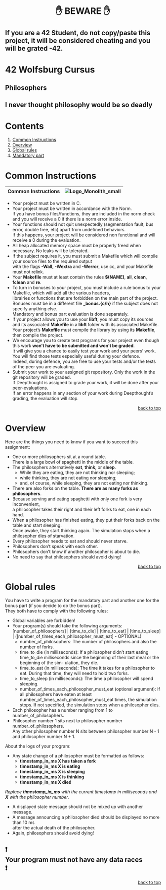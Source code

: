 <h1 align="center">✋ BEWARE ✋</h1>

## If you are a 42 Student, do not copy/paste this project, it will be considered cheating and you will be grated -42.

# 42 Wolfsburg Cursus 
## Philosophers
## I never thought philosophy would be so deadly

# Contents

1. [Common Instructions](#common)
2. [Overview](#overview)
3. [Global rules](#global)
4. [Mandatory part](#manda)

# <a name="common">Common Instructions</a>

| Common Instructions | ![Logo_Monolith_small](https://user-images.githubusercontent.com/120580537/209333599-dc44418d-8ee7-42b6-8a4a-7ff328778d87.png) |
| ----- | ----- |
* Your project must be written in C.
* Your project must be written in accordance with the Norm. <br>If you have bonus files/functions, they are included in the norm check and you will receive a 0 if there is a norm error inside.
* Your functions should not quit unexpectedly (segmentation fault, bus error, double free, etc) apart from undefined behaviors. <br>If this happens, your project will be considered non functional and will receive a 0 during the evaluation.
* All heap allocated memory space must be properly freed when necessary. No leaks will be tolerated.
* If the subject requires it, you must submit a Makefile which will compile your source files to the required output <br>with the flags **-Wall**, **-Wextra** and **-Werror**, use cc, and your Makefile must not relink.
* Your **Makefile** must at least contain the rules **$(NAME)**, **all**, **clean**, **fclean** and **re**.
* To turn in bonuses to your project, you must include a rule bonus to your Makefile, which will add all the various headers, <br>librairies or functions that are forbidden on the main part of the project. <br>Bonuses must be in a different file **_bonus.{c/h}** if the subject does not specify anything else. <br>Mandatory and bonus part evaluation is done separately.
* If your project allows you to use your **libft**, you must copy its sources and its associated **Makefile** in a **libft** folder with its associated Makefile. Your project’s **Makefile** must compile the library by using its **Makefile**, then compile the project.
* We encourage you to create test programs for your project even though this work **won’t have to be submitted and won’t be graded**. <br>It will give you a chance to easily test your work and your peers’ work. You will find those tests especially useful during your defence. <br>Indeed, during defence, you are free to use your tests and/or the tests of the peer you are evaluating.
* Submit your work to your assigned git repository. Only the work in the git repository will be graded. <br>If Deepthought is assigned to grade your work, it will be done after your peer-evaluations. <br>If an error happens in any section of your work during Deepthought’s grading, the evaluation will stop.

<p align="right">
 <a href="https://github.com/Cerberus2290/Philosophers#-beware-">back to top</a>
</p>

# <a name="overview">Overview</a>

Here are the things you need to know if you want to succeed this assignment:

* One or more philosophers sit at a round table. <br>There is a large bowl of spaghetti in the middle of the table.
* The philosophers alternatively **eat**, **think**, or **sleep**. 
    * While they are eating, they are not thinking nor sleeping; 
    * while thinking, they are not eating nor sleeping; 
    * and, of course, while sleeping, they are not eating nor thinking.
* There are also forks on the table. **There are as many forks as philosophers**.
* Because serving and eating spaghetti with only one fork is very inconvenient, <br>a philosopher takes their right and their left forks to eat, one in each hand.
* When a philosopher has finished eating, they put their forks back on the table and start sleeping. <br>Once awake, they start thinking again. The simulation stops when a philosopher dies of starvation.
* Every philosopher needs to eat and should never starve.
* Philosophers don’t speak with each other.
* Philosophers don’t know if another philosopher is about to die.
* No need to say that philosophers should avoid dying!

<p align="right">
 <a href="https://github.com/Cerberus2290/Philosophers#-beware-">back to top</a>
</p>

# <a name="global">Global rules</a>

You have to write a program for the mandatory part and another one for the bonus part (if you decide to do the bonus part). <br>They both have to comply with the following rules:

* Global variables are forbidden!
* Your program(s) should take the following arguments: <br>[number_of_philosophers] | [time_to_die] | [time_to_eat] | [time_to_sleep] | ([number_of_times_each_philosopher_must_eat] - OPTIONAL)
    * number_of_philosophers: The number of philosophers and also the number of forks.
    * time_to_die (in milliseconds): If a philosopher didn’t start eating time_to_die milliseconds since the beginning of their last meal or the beginning of the sim- ulation, they die.
    * time_to_eat (in milliseconds): The time it takes for a philosopher to eat. During that time, they will need to hold two forks.
    * time_to_sleep (in milliseconds): The time a philosopher will spend sleeping.
    * number_of_times_each_philosopher_must_eat (optional argument): If all philosophers have eaten at least number_of_times_each_philosopher_must_eat times, the simulation stops. If not specified, the simulation stops when a philosopher dies.
* Each philosopher has a number ranging from 1 to number_of_philosophers.
* Philosopher number 1 sits next to philosopher number number_of_philosophers. <br>Any other philosopher number N sits between philosopher number N - 1 and philosopher number N + 1.

About the logs of your program:

* Any state change of a philosopher must be formatted as follows:
    * **timestamp_in_ms X has taken a fork**
    * **timestamp_in_ms X is eating**
    * **timestamp_in_ms X is sleeping**
    * **timestamp_in_ms X is thinking**
    * **timestamp_in_ms X died**

*Replace **timestamp_in_ms** with the current timestamp in milliseconds and **X** with the philosopher number.*

* A displayed state message should not be mixed up with another message.
* A message announcing a philosopher died should be displayed no more than 10 ms <br>after the actual death of the philosopher.
* Again, philosophers should avoid dying!

## :heavy_exclamation_mark:</br>Your program must not have any **data races**</br>:heavy_exclamation_mark:

<p align="right">
 <a href="https://github.com/Cerberus2290/Philosophers#-beware-">back to top</a>
</p>

